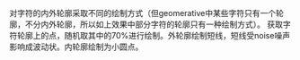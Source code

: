 对字符的内外轮廓采取不同的绘制方式（但geomerative中某些字符只有一个轮廓，不分内外轮廓，所以如上效果中部分字符的轮廓只有一种绘制方式）。
获取字符轮廓上的点，随机取其中的70%进行绘制。外轮廓绘制短线，短线受noise噪声影响成波动状。内轮廓绘制为小圆点。
